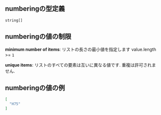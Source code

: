 ## numberingの型定義

`string[]`

## numberingの値の制限

**minimum number of items**: リストの長さの最小値を指定します value.length >= `1`

**unique items**: リストのすべての要素は互いに異なる値です. 重複は許可されません.

## numberingの値の例

```json
[
  "H75"
]
```
